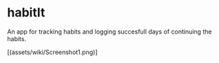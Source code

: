 # habitIt

An app for tracking habits and logging succesfull days of continuing the habits.

[(assets/wiki/Screenshot1.png)]
